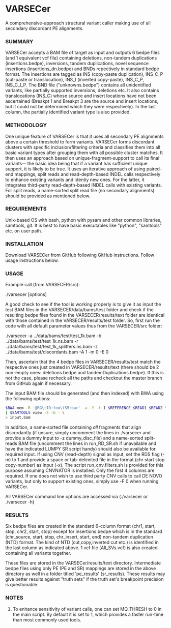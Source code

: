 # VARSECer
A comprehensive-approach structural variant caller making use of all secondary discordant PE alignments.

### SUMMARY

VARSECer accepts a BAM file of target as input and outputs 6 bedpe files (and 1 equivalent vcf file) containing deletions, non-tandem duplications (insertions.bedpe), inversions, tandem duplications, novel sequence insertions (insertions_dn.bedpe) and BNDs repectively in standard bedpe format. The insertions are tagged as INS (copy-paste duplication), INS_C_P (cut-paste or translocation), INS_I (inverted copy-paste), INS_C_P, INS_C_I_P. The BND file ("unknowns.bedpe") contains all unidentified variants, like partially supported inversions, deletions etc. It also contains translocations (INS_C) whose source and insert locations have not been ascertained (Breakpt 1 and Breakpt 3 are the source and insert locations, but it could not be determined which they were respectively). In the last column, the partially identified variant type is also provided.

### METHODOLOGY

One unique feature of VARSECer is that it uses all secondary PE alignments above a certain threshold to form variants. VARSECer forms discordant clusters with specific inclusion/filtering criteria and classifies them into all basic variant types after grouping them with all possible cluster matches. It then uses an approach based on unique-fragment-support to call its final variants-- the basic idea being that if a variant has sufficient unique support, it is likely to be true. It uses an iterative approach of using paired-end mappings, split reads and read-depth-based INDEL calls respectively to enhance existing variants and identiy new ones. For the latter, it integrates third-party read-depth-based INDEL calls with existing variants. For split reads, a name-sorted split read file (no secondary alignments) should be provided as mentioned below.

### REQUIREMENTS

Unix-based OS with bash, python with pysam and other common libraries, samtools, git. It is best to have basic executables like "python", "samtools" etc. on user path. 

### INSTALLATION

Download VARSECer from GitHub following GitHub instructions. Follow usage instructions below. 

### USAGE

Example call (from VARSECER/src):

./varsecer [options]

A good check to see if the tool is working properly is to give it as input the test BAM files in the VARSECER/data/bams/test folder and check if the resulting bedpe files found in the VARSECER/results/text folder are identical with those contained in the VARSECER/results/test folder. So, first run the code with all default parameter values thus from the VARSECER/src folder:

./varsecer -a ../data/bams/test/test_1k.bam -b ../data/bams/test/test_1k.ns.bam -r ../data/bams/test/test_1k_splitters.ns.bam -z ../data/bams/test/discordants.bam -A 1 -m 0 -E 0

Then, ascertain that the 4 bedpe files in VARSECER/results/test match the respective ones just created in VARSECER/results/text (there should be 2 non-empty ones: deletions.bedpe and tandemDuplications.bedpe). If this is not the case, please recheck all the paths and checkout the master branch from GitHub again if necessary.

The input BAM file should be generated (and then indexed) with BWA using the following options:

```bash
$BWA mem -R '@RG\tID:foo\tSM:bar' -a -Y -t 1 $REFERENCE $READ1 $READ2 \
| $SAMTOOLS view -S -b - \
> input.bam
```

In addition, a name-sorted file containing *all* fragments that align discordantly (if unsure, simply uncomment the lines in ./varsecer and provide a dummy input to -z dummy_disc_file) and a name-sorted split-reads BAM file (uncomment the lines in run_RD_SR.sh if unavailable and have the indicated LUMPY SR script handy) should also be available for required input. If using CNV (read-depth) signal as input, set the RDS flag (-m) to 1 and provide a space or tab-delimited file in the format (chr start stop copy-number) as input (-x). The script run_cnv.filters.sh is provided for this purpose assuming CNVNATOR is installed. Only the first 4 columns are required. If one does not wish to use third party CNV calls to call DE NOVO variants, but only to support existing ones, simply use -F 0 when running VARSECer.

All VARSECer command line options are accessed via (./varsecer or ./varsecer -h)

### RESULTS

Six bedpe files are created in the standard 6-column format (chr1, start, stop, chr2, start, stop) except for insertions.bedpe which is in the standard (chr_source, start, stop, chr_insert, start, end) non-tandem duplication (NTD) format. The kind of NTD (cut,copy,inverted cut etc.) is identified in the last column as indicated above. 1 vcf file (All_SVs.vcf) is also created containing all variants together.

These files are stored in the VARSECer/results/text directory. Intermediate bedpe files using only PE (PE and SR) mappings are stored in the above directory as well in a folder titled 'pe_results' (sr_results). These results may give better results against "truth sets" if the truth set's breakpoint precision is questionable.

### NOTES

1. To enhance sensitivity of variant calls, one can set MQ_THRESH to 0 in the main script. By default it is set to 1, which provides a faster run-time than most commonly used tools.
